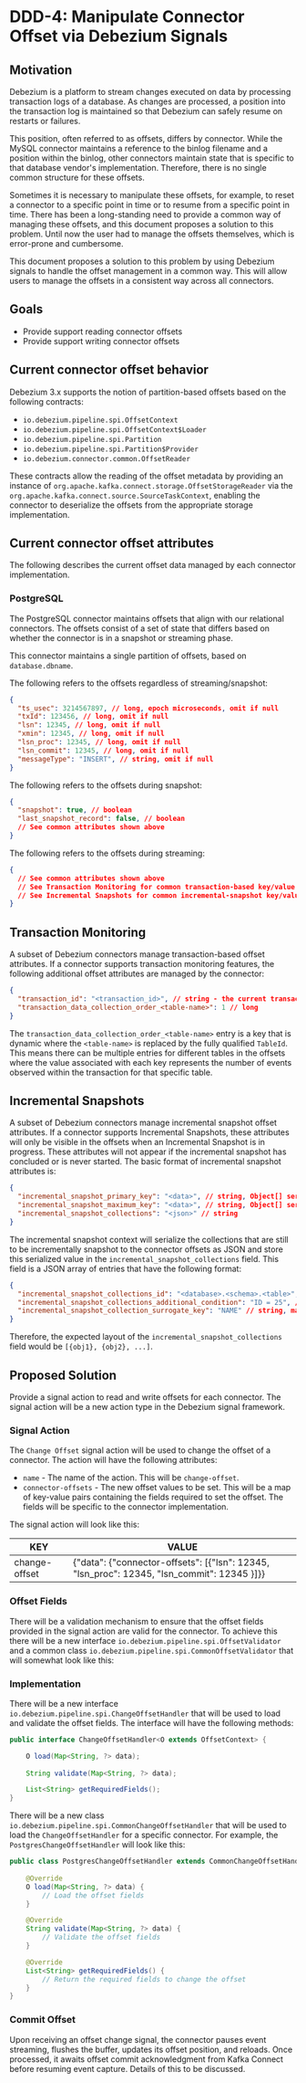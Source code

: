 # DDD-4: Manipulate Connector Offset via Debezium Signals

## Motivation

Debezium is a platform to stream changes executed on data by processing transaction logs of a database.
As changes are processed, a position into the transaction log is maintained so that Debezium can safely resume on restarts or failures.

This position, often referred to as offsets, differs by connector. While the MySQL connector maintains a reference to the binlog filename and a position within the binlog, other connectors maintain state that is specific to that database vendor's implementation.
Therefore, there is no single common structure for these offsets.

Sometimes it is necessary to manipulate these offsets, for example, to reset a connector to a specific point in time or to resume from a specific point in time. There has been a long-standing need to provide a common way of managing these offsets, and this document proposes a solution to this problem. Until now the user had to manage the offsets themselves, which is error-prone and cumbersome.

This document proposes a solution to this problem by using Debezium signals to handle the offset management in a common way. This will allow users to manage the offsets in a consistent way across all connectors.

## Goals

* Provide support reading connector offsets
* Provide support writing connector offsets


## Current connector offset behavior

Debezium 3.x supports the notion of partition-based offsets based on the following contracts:

* `io.debezium.pipeline.spi.OffsetContext`
* `io.debezium.pipeline.spi.OffsetContext$Loader`
* `io.debezium.pipeline.spi.Partition`
* `io.debezium.pipeline.spi.Partition$Provider`
* `io.debezium.connector.common.OffsetReader`

These contracts allow the reading of the offset metadata by providing an instance of `org.apache.kafka.connect.storage.OffsetStorageReader` via the `org.apache.kafka.connect.source.SourceTaskContext`, enabling the connector to deserialize the offsets from the appropriate storage implementation.

## Current connector offset attributes

The following describes the current offset data managed by each connector implementation.

### PostgreSQL

The PostgreSQL connector maintains offsets that align with our relational connectors.
The offsets consist of a set of state that differs based on whether the connector is in a snapshot or streaming phase.

This connector maintains a single partition of offsets, based on `database.dbname`.

The following refers to the offsets regardless of streaming/snapshot:

```json
{
  "ts_usec": 3214567897, // long, epoch microseconds, omit if null
  "txId": 123456, // long, omit if null
  "lsn": 12345, // long, omit if null
  "xmin": 12345, // long, omit if null
  "lsn_proc": 12345, // long, omit if null
  "lsn_commit": 12345, // long, omit if null
  "messageType": "INSERT", // string, omit if null
}
```

The following refers to the offsets during snapshot:
```json
{
  "snapshot": true, // boolean
  "last_snapshot_record": false, // boolean
  // See common attributes shown above
}
```

The following refers to the offsets during streaming:
```json
{
  // See common attributes shown above
  // See Transaction Monitoring for common transaction-based key/value pairs
  // See Incremental Snapshots for common incremental-snapshot key/value pairs 
}
```

## Transaction Monitoring

A subset of Debezium connectors manage transaction-based offset attributes.
If a connector supports transaction monitoring features, the following additional offset attributes are managed by the connector:

```json
{
  "transaction_id": "<transaction_id>", // string - the current transaction being processed
  "transaction_data_collection_order_<table-name>": 1 // long
}
```

The `transaction_data_collection_order_<table-name>` entry is a key that is dynamic where the `<table-name>` is replaced by the fully qualified `TableId`.
This means there can be multiple entries for different tables in the offsets where the value associated with each key represents the number of events observed within the transaction for that specific table.

## Incremental Snapshots

A subset of Debezium connectors manage incremental snapshot offset attributes.
If a connector supports Incremental Snapshots, these attributes will only be visible in the offsets when an Incremental Snapshot is in progress.
These attributes will not appear if the incremental snapshot has concluded or is never started.
The basic format of incremental snapshot attributes is:

```json
{
  "incremental_snapshot_primary_key": "<data>", // string, Object[] serialized to byte array converted to Hex
  "incremental_snapshot_maximum_key": "<data>", // string, Object[] serialized to byte array converted to Hex
  "incremental_snapshot_collections": "<json>" // string
}
```
The incremental snapshot context will serialize the collections that are still to be incrementally snapshot to the connector offsets as JSON and store this serialized value in the `incremental_snapshot_collections` field.
This field is a JSON array of entries that have the following format:

```json
{
  "incremental_snapshot_collections_id": "<database>.<schema>.<table>", // string, the TableId
  "incremental_snapshot_collections_additional_condition": "ID = 25", // string, the additional where condition, may be null
  "incremental_snapshot_collection_surrogate_key": "NAME" // string, may be null.
}
```

Therefore, the expected layout of the `incremental_snapshot_collections` field would be `[{obj1}, {obj2}, ...]`.

## Proposed Solution

Provide a signal action to read and write offsets for each connector. The signal action will be a new action type in the Debezium signal framework.

### Signal Action

The `Change Offset` signal action will be used to change the offset of a connector. The action will have the following attributes:

* `name` - The name of the action. This will be `change-offset`.
* `connector-offsets` - The new offset values to be set. This will be a map of key-value pairs containing the fields required to set the offset. The fields will be specific to the connector implementation.

The signal action will look like this:

| KEY               | VALUE                                                                                      |
|-------------------|--------------------------------------------------------------------------------------------|
| change-offset     | {"data": {"connector-offsets": [{"lsn": 12345, "lsn_proc": 12345, "lsn_commit": 12345 }]}} |

### Offset Fields

There will be a validation mechanism to ensure that the offset fields provided in the signal action are valid for the connector. To achieve this there will be a new interface `io.debezium.pipeline.spi.OffsetValidator` 
and a common class `io.debezium.pipeline.spi.CommonOffsetValidator` that will somewhat look like this:

### Implementation

There will be a new interface `io.debezium.pipeline.spi.ChangeOffsetHandler` that will be used to load and validate the offset fields. The interface will have the following methods:

```java
public interface ChangeOffsetHandler<O extends OffsetContext> {

    O load(Map<String, ?> data);
    
    String validate(Map<String, ?> data);

    List<String> getRequiredFields();
}
```

There will be a new class `io.debezium.pipeline.spi.CommonChangeOffsetHandler` that will be used to load the `ChangeOffsetHandler` for a specific connector. For example, the `PostgresChangeOffsetHandler` will look like this:

```java
public class PostgresChangeOffsetHandler extends CommonChangeOffsetHandler {
    
    @Override
    O load(Map<String, ?> data) {
        // Load the offset fields
    }

    @Override
    String validate(Map<String, ?> data) {
        // Validate the offset fields
    }

    @Override
    List<String> getRequiredFields() {
        // Return the required fields to change the offset
    }
}
```

### Commit Offset

Upon receiving an offset change signal, the connector pauses event streaming, flushes the buffer, updates its offset position, and reloads. Once processed, it awaits offset commit acknowledgment from Kafka Connect before resuming event capture. Details of this to be discussed.
